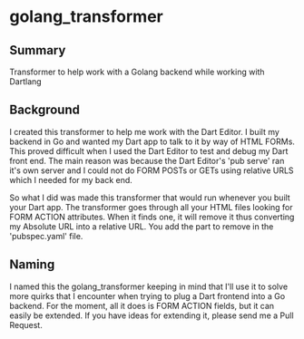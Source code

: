 golang_transformer
==================

Summary
-------

Transformer to help work with a Golang backend while working with Dartlang

Background
----------

I created this transformer to help me work with the Dart Editor. I built my backend in Go and wanted my Dart app to talk to it by way of HTML FORMs. This proved difficult when I used the Dart Editor to test and debug my Dart front end. The main reason was because the Dart Editor's 'pub serve' ran it's own server and I could not do FORM POSTs or GETs using relative URLS which I needed for my back end.

So what I did was made this transformer that would run whenever you built your Dart app. The transformer goes through all your HTML files looking for FORM ACTION attributes. When it finds one, it will remove it thus converting my Absolute URL into a relative URL. You add the part to remove in the 'pubspec.yaml' file.

Naming
------

I named this the golang_transformer keeping in mind that I'll use it to solve more quirks that I encounter when trying to plug a Dart frontend into a Go backend. For the moment, all it does is FORM ACTION fields, but it can easily be extended. If you have ideas for extending it, please send me a Pull Request.

